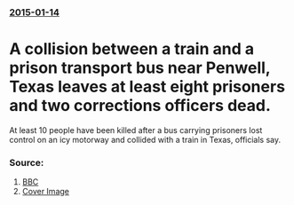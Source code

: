### [2015-01-14](/news/2015/01/14/index.md)

# A collision between a train and a prison transport bus near Penwell, Texas leaves at least eight prisoners and two corrections officers dead. 

At least 10 people have been killed after a bus carrying prisoners lost control on an icy motorway and collided with a train in Texas, officials say.


### Source:

1. [BBC](http://www.bbc.co.uk/news/world-us-canada-30821835)
1. [Cover Image](http://ichef-1.bbci.co.uk/news/1024/media/images/80269000/jpg/_80269061_80269060.jpg)
